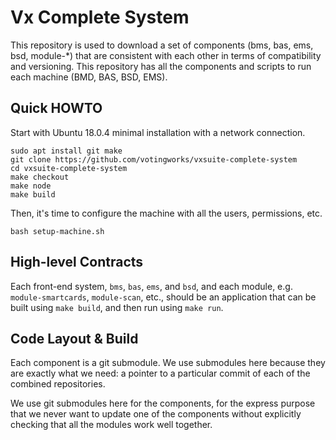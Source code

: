 # Vx Complete System

This repository is used to download a set of components (bms, bas,
ems, bsd, module-\*) that are consistent with each other in terms of
compatibility and versioning. This repository has all the components
and scripts to run each machine (BMD, BAS, BSD, EMS).

## Quick HOWTO

Start with Ubuntu 18.0.4 minimal installation with a network connection.

```
sudo apt install git make
git clone https://github.com/votingworks/vxsuite-complete-system
cd vxsuite-complete-system
make checkout
make node
make build
```

Then, it's time to configure the machine with all the users, permissions, etc.

```
bash setup-machine.sh
```

## High-level Contracts

Each front-end system, `bms`, `bas`, `ems`, and `bsd`, and each
module, e.g. `module-smartcards`, `module-scan`, etc., should be an
application that can be built using `make build`, and then run using
`make run`.

## Code Layout & Build

Each component is a git submodule. We use submodules here because they
are exactly what we need: a pointer to a particular commit of each of
the combined repositories.

We use git submodules here for the components, for the express purpose
that we never want to update one of the components without explicitly
checking that all the modules work well together.

